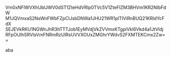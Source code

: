 Vm0xNFlWVXhUblJWV0dST1ZteHdVRlp0TVc5V1ZteFlZM3BHVm1KR2NIbFdW
M1JQVmxaS2NsWnFWbFZpClJsbDNWa1JHU21WR1pITlViRnBUQ21KRldYcFdX
SEJEVkRKU1NGWnJhR3hTTTJob1EyMVdjVkZVVmxKTgpiVkl6Vkd4a1JtVldj
RFpOUlhSRVlsVmFNRmRzUlRsUVVXOUxZMGhrYWdvS2FXMTEKCmx2Zw==

aba